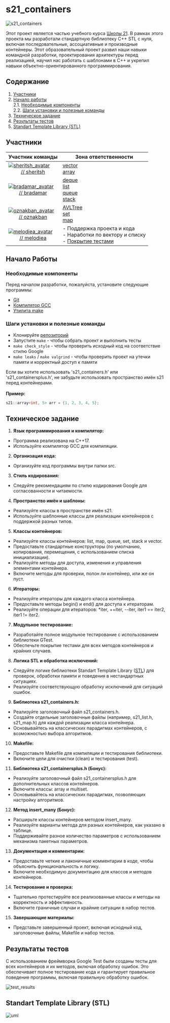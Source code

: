 # s21_containers

![s21_containers](./misc/images/header_containers.jpg)

Этот проект является частью учебного курса [Школы 21](https://21-school.ru/).
В рамках этого проекта мы разработали стандартную библиотеку C++ STL с нуля, включая последовательные, ассоциативные и производные контейнеры. Этот образовательный проект развил наши навыки командной разработки, проектирования архитектуры перед реализацией, научил нас работать с шаблонами в C++ и укрепил навыки объектно-ориентированного программирования.

## Содержание

1. [Участники](#участники)
2. [Начало работы](#начало-работы) \
   2.1. [Необходимые компоненты](#необходимые-компоненты)  
   2.2. [Шаги установки и полезные команды](#шаги-установки-и-полезные-команды)
3. [Техническое задание](#техническое-задание)
4. [Результаты тестов](#результаты-тестов)
5. [Standart Template Library (STL)](#standart-template-library-stl)


## Участники

|                       <center> Участник команды </center>                             |              Зона ответственности         |
|-----------------------------------------------------------------------------|--------------------------------------------|
| [![sheritsh_avatar](misc/images/sheritsh.png)](https://github.com/sheritsh)<br /> <center>[// sheritsh](https://github.com/sheritsh)</center> | [vector](./src/s21_containers/vector/) <br /> [array](./src/s21_containersplus/array/) <br /> |
| [![bradamar_avatar](misc/images/bradamar.png)](https://github.com/YaBear)<br /> <center>[// bradamar](https://github.com/YaBear)</center>| [deque](./src/s21_containers/deque/) <br /> [list](./src/s21_containers/list/) <br /> [queue](./src/s21_containers/queue/) <br /> [stack](./src/s21_containers/stack/) |
| [![oznakban_avatar](misc/images/oznakban.png)](https://github.com/s21gcc)<br /> <center>[// oznakban](https://github.com/s21gcc)</center>| [AVLTree](./src/s21_containers/AVLTree/) <br /> [set](./src/s21_containers/set/) <br /> [map](./src/s21_containers/map/) |
| [![melodiea_avatar](misc/images/melodiea.png)](https://github.com/Mihal-Urich)<br /> <center>[// melodiea](https://github.com/Mihal-Urich)</center>| - Поддержка проекта и кода <br /> - Наработки по вектору и списку <br /> - [Покрытие тестами](./src/tests/) |

## Начало Работы

### Необходимые компоненты

Перед началом разработки, пожалуйста, установите следующие программы:

- [Git](https://git-scm.com/downloads)
- [Компилятор GCC](https://gcc.gnu.org/)
- [Утилита make](https://www.gnu.org/software/make/)

### Шаги установки и полезные команды

- Клонируйте [репозиторий](./)
- Запустите `make` - чтобы собрать проект и выполнить тесты
- `make check_style` - чтобы проверить исходный код на соответствие стилю Google
- `make leaks` / `make valgrind` - чтобы проверить проект на утечки памяти и корректный доступ к памяти

Если вы хотите использовать 's21_containers.h' или 's21_containersplus.h', не забудьте использовать пространство имён s21 перед контейнерами. <br /><br />
__Пример:__
```C++
s21::array<int, 5> arr = {1, 2, 3, 4, 5};
```

## Техническое задание

1. __Язык программирования и компилятор:__
- Программа реализована на C++17.
- Используйте компилятор GCC для компиляции.
2. __Организация кода:__
- Организуйте код программы внутри папки src.
3. __Стиль кодирования:__
- Следуйте рекомендациям по стилю кодирования Google для согласованности и читаемости.
4. __Пространство имён и шаблоны:__
- Реализуйте классы в пространстве имён s21.
- Используйте шаблонные классы для реализации контейнеров с поддержкой разных типов.
5. __Классы контейнеров:__
- Реализуйте классы контейнеров: list, map, queue, set, stack и vector.
- Предоставьте стандартные конструкторы (по умолчанию, копирования, перемещения, с использованием списка инициализации).
- Реализуйте методы для доступа, изменения и управления элементами контейнера.
- Включите методы для проверки, полон ли контейнер, или же он пуст.
6. __Итераторы:__
- Реализуйте итераторы для каждого класса контейнера.
- Предоставьте методы begin() и end() для доступа к итераторам.
- Реализуйте операции для итераторов: *iter, ++iter, --iter, iter1 == iter2, iter1 != iter2.
7. __Модульное тестирование:__
- Разработайте полное модульное тестирование с использованием библиотеки GTest.
- Обеспечьте покрытие тестами для всех методов контейнеров и крайних случаев.
8. __Логика STL и обработка исключений:__
- Следуйте логике библиотеки Standart Template Library ([STL](#standart-template-library-stl)) для проверок, обработки памяти и поведения в нестандартных ситуациях.
- Реализуйте соответствующую обработку исключений для ситуаций ошибок.
9. __Библиотека s21_containers.h:__
- Реализуйте заголовочный файл s21_containers.h.
- Создайте отдельные заголовочные файлы (например, s21_list.h, s21_map.h) для каждой реализации класса контейнера.
- Основывайтесь на классических парадигмах контейнеров, с возможностью выбора алгоритмов.
10. __Makefile:__
- Предоставьте Makefile для компиляции и тестирования библиотеки.
- Включите цели для очистки (clean) и тестирования (test).
11. __Библиотека s21_containersplus.h (Бонус):__
- Реализуйте заголовочный файл s21_containersplus.h для дополнительных классов контейнеров.
- Включите классы: array и multiset.
- Основывайтесь на классических парадигмах, позволяющих настройку алгоритмов.
12. __Метод insert_many (Бонус):__
- Расширьте классы контейнеров методом insert_many.
- Реализуйте варианты метода для разных контейнеров, как указано в таблице.
- Поддерживайте разное количество параметров с использованием механизма пакетных параметров.
13. __Документация и комментарии:__
- Предоставьте четкие и лаконичные комментарии в коде, чтобы объяснить функциональность и логику.
- Включите необходимую документацию для классов и методов контейнеров.
14. __Тестирование и проверка:__
- Тщательно протестируйте все реализованные классы и методы на корректность и эффективность.
- Включите граничные случаи и крайние ситуации в набор тестов.
15. __Завершающие материалы:__
- Представьте завершенный проект, включая исходный код, заголовочные файлы, Makefile и набор тестов.

## Результаты тестов

С использованием фреймворка Google Test были созданы тесты для всех контейнеров и их методов, включая обработку ошибок. Это обеспечивает полное тестирование кода и гарантирует правильное поведение программы, включая правильную обработку ошибок.

![test_results](./misc/images/test_results.png)

## Standart Template Library (STL)

![uml](./materials/STL_UML.png)
